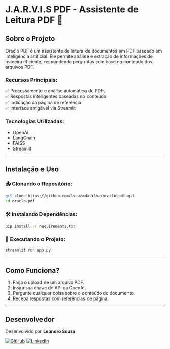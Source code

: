 # J.A.R.V.I.S PDF - Assistente de Leitura PDF 🦜

## Sobre o Projeto
Oraclo PDF é um assistente de leitura de documentos em PDF baseado em inteligência artificial. Ele permite análise e extração de informações de maneira eficiente, respondendo perguntas com base no conteúdo dos arquivos PDF.

### Recursos Principais:
✅ Processamento e análise automática de PDFs  
✅ Respostas inteligentes baseadas no conteúdo  
✅ Indicação da página de referência  
✅ Interface amigável via Streamlit  

### Tecnologias Utilizadas:
- OpenAI
- LangChain
- FAISS
- Streamlit

---

## Instalação e Uso
### 📥 Clonando o Repositório:
```bash
git clone https://github.com/lsouzadasilva/oraclo-pdf.git
cd oraclo-pdf
```

### 🛠️ Instalando Dependências:
```bash
pip install -r requirements.txt
```

### 🚀 Executando o Projeto:
```bash
streamlit run app.py
```

---

## Como Funciona?
1. Faça o upload de um arquivo PDF.
2. Insira sua chave de API da OpenAI.
3. Pergunte qualquer coisa sobre o conteúdo do documento.
4. Receba respostas com referências de página.

---


## Desenvolvedor
Desenvolvido por **Leandro Souza**

[![GitHub](https://img.shields.io/badge/GitHub-100000?style=for-the-badge&logo=github&logoColor=white)](https://github.com/lsouzadasilva)
[![LinkedIn](https://img.shields.io/badge/LinkedIn-0077B5?style=for-the-badge&logo=linkedin&logoColor=white)](https://www.linkedin.com/in/leandro-souza-bi/)


